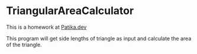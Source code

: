 # TriangularAreaCalculator
This is a homework at [Patika.dev](https://app.patika.dev/egitimler/java-ile-backend-web-development-patikasi/java101/pratik-hipotenus-bulma)

This program will get side lengths of triangle as input and calculate the area of the triangle.  


